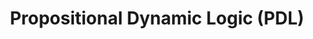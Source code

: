 ---
layout: page
title: Propositional Dynamic Logic (PDL)
pdf: /assets/pdf/PDL.pdf
contents: 
    - Course project of <i>Logic, Computation and Games</i>.
    - Learned the connection between PDL and Public Announcement Language (PAL).
    - Used PDL to derive some recursion axioms of PAL, one of which is equivalent to but simpler than the axiom shown in the class.
importance: 2
category: course
---